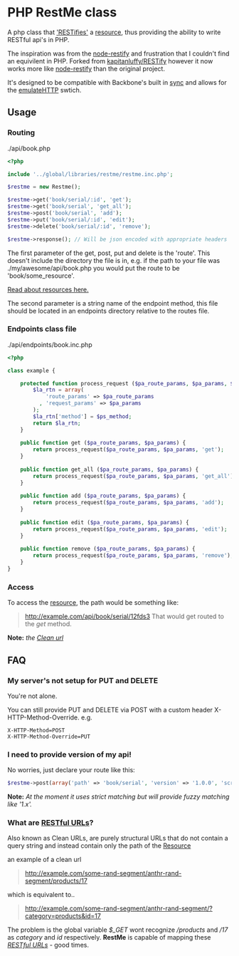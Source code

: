 # PHP RestMe class

A php class that ['RESTifies'][what-is-rest] a [resource][what-is-a-resource], thus providing the ability to write RESTful api's in PHP.

The inspiration was from the [node-restify](https://github.com/mcavage/node-restify) and frustration that I couldn't find an equivilent in PHP.
Forked from [kapitanluffy/RESTify](https://github.com/kapitanluffy/RESTify) however it now works more like [node-restify](https://github.com/mcavage/node-restify) than the original project.

It's designed to be compatible with Backbone's built in [sync](http://backbonejs.org/#Sync) and allows for the [emulateHTTP](http://backbonejs.org/#Sync-emulateHTTP) swtich.

## Usage

### Routing
./api/book.php
```php
<?php

include '../global/libraries/restme/restme.inc.php';

$restme = new Restme();

$restme->get('book/serial/:id', 'get');
$restme->get('book/serial', 'get_all');
$restme->post('book/serial', 'add');
$restme->put('book/serial/:id', 'edit');
$restme->delete('book/serial/:id', 'remove');

$restme->response(); // Will be json encoded with appropriate headers
```

The first parameter of the get, post, put and delete is the 'route'.  This doesn't include the directory the file is in, e.g. if the path to your file was ./my/awesome/api/book.php you would put the route to be 'book/some_resource'.

[Read about resources here.][what-is-a-resource]

The second parameter is a string name of the endpoint method, this file should be located in an endpoints directory relative to the routes file.


### Endpoints class file
./api/endpoints/book.inc.php
```php
<?php

class example {

	protected function process_request ($pa_route_params, $pa_params, $ps_method) {
		$la_rtn = array(
			'route_params' => $pa_route_params
		  , 'request_params' => $pa_params
		);
		$la_rtn['method'] = $ps_method;
		return $la_rtn;
	}
	
	public function get ($pa_route_params, $pa_params) {
		return process_request($pa_route_params, $pa_params, 'get');
	}
	
	public function get_all ($pa_route_params, $pa_params) {
		return process_request($pa_route_params, $pa_params, 'get_all');
	}
	
	public function add ($pa_route_params, $pa_params) {
		return process_request($pa_route_params, $pa_params, 'add');
	}
	
	public function edit ($pa_route_params, $pa_params) {
		return process_request($pa_route_params, $pa_params, 'edit');
	}
	
	public function remove ($pa_route_params, $pa_params) {
		return process_request($pa_route_params, $pa_params, 'remove');
	}
}
```

### Access
To access the [resource][what-is-a-resource], the path would be something like:
 > http://example.com/api/book/serial/12fds3
That would get routed to the *get* method.

**Note:** *the [Clean url][what-are-clean-urls]*

## FAQ

### My server's not setup for PUT and DELETE
You're not alone.

You can still provide PUT and DELETE via POST with a custom header X-HTTP-Method-Override.
e.g.
```
X-HTTP-Method=POST
X-HTTP-Method-Override=PUT
```

### I need to provide version of my api!
No worries, just declare your route like this:
```php
$restme->post(array('path' => 'book/serial', 'version' => '1.0.0', 'script_add_v1');
```
**Note:** *At the moment it uses strict matching but will provide fuzzy matching like '1.x'.*


### What are [RESTful URLs][what-are-clean-urls]?

Also known as Clean URLs, are purely structural URLs that do not contain a query string and instead contain only the path of the [Resource][what-is-a-resource]

  an example of a clean url
  > http://example.com/some-rand-segment/anthr-rand-segment/products/17
    
  which is equivalent to..
  > http://example.com/some-rand-segment/anthr-rand-segment/?category=products&id=17
     
  The problem is the global variable *$_GET* wont recognize */products* and */17* as *category* and *id* respectively. **RestMe** is capable of mapping these *[RESTful URLs](#what-are-restful-urls)* - good times.
  

[what-is-a-resource]: http://en.wikipedia.org/wiki/Resource_%28Web%29
[what-are-clean-urls]: http://en.wikipedia.org/wiki/Clean_URL
[what-is-rest]: http://en.wikipedia.org/wiki/Representational_state_transfer
